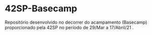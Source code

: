 # 42SP-Basecamp

Repositório desenvolvido no decorrer do acampamento (Basecamp) proporcionado pela 42SP no período de 29/Mar a 17/Abril/21 .
